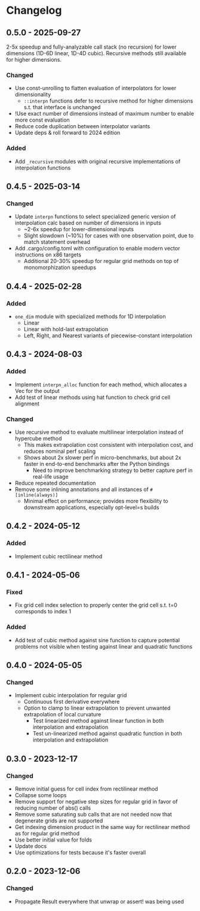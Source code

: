 # Changelog

## 0.5.0 - 2025-09-27

2-5x speedup and fully-analyzable call stack (no recursion) for lower dimensions
(1D-6D linear, 1D-4D cubic). Recursive methods still available for higher dimensions.

### Changed

* Use const-unrolling to flatten evaluation of interpolators for lower dimensionality
    * `::interpn` functions defer to recursive method for higher dimensions s.t. that interface is unchanged
* !Use exact number of dimensions instead of maximum number to enable more const evaluation
* Reduce code duplication between interpolator variants
* Update deps & roll forward to 2024 edition

### Added

* Add `_recursive` modules with original recursive implementations of interpolation functions

## 0.4.5 - 2025-03-14

### Changed

* Update `interpn` functions to select specialized generic version of interpolation calc based on number of dimensions in inputs
  * ~2-6x speedup for lower-dimensional inputs
  * Slight slowdown (~10%) for cases with one observation point, due to match statement overhead
* Add .cargo/config.toml with configuration to enable modern vector instructions on x86 targets
  * Additional 20-30% speedup for regular grid methods on top of monomorphization speedups

## 0.4.4 - 2025-02-28

### Added

* `one_dim` module with specialized methods for 1D interpolation
  * Linear
  * Linear with hold-last extrapolation
  * Left, Right, and Nearest variants of piecewise-constant interpolation

## 0.4.3 - 2024-08-03

### Added

* Implement `interpn_alloc` function for each method, which allocates a Vec for the output
* Add test of linear methods using hat function to check grid cell alignment

### Changed

* Use recursive method to evaluate multilinear interpolation instead of hypercube method
  * This makes extrapolation cost consistent with interpolation cost, and reduces nominal perf scaling
  * Shows about 2x slower perf in micro-benchmarks, but about 2x faster in end-to-end benchmarks after the Python bindings
    * Need to improve benchmarking strategy to better capture perf in real-life usage
* Reduce repeated documentation
* Remove some inlining annotations and all instances of `#[inline(always)]`
  * Minimal effect on performance; provides more flexibility to downstream applications, especially opt-level=s builds

## 0.4.2 - 2024-05-12

### Added

* Implement cubic rectilinear method

## 0.4.1 - 2024-05-06

### Fixed

* Fix grid cell index selection to properly center the grid cell s.t. t=0 corresponds to index 1

### Added

* Add test of cubic method against sine function to capture potential problems not visible when testing against linear and quadratic functions

## 0.4.0 - 2024-05-05

### Changed

* Implement cubic interpolation for regular grid
    * Continuous first derivative everywhere
    * Option to clamp to linear extrapolation to prevent unwanted extrapolation of local curvature
        * Test linearized method against linear function in both interpolation and extrapolation
        * Test un-linearized method against quadratic function in both interpolation and extrapolation

## 0.3.0 - 2023-12-17

### Changed

* Remove initial guess for cell index from rectilinear method
* Collapse some loops
* Remove support for negative step sizes for regular grid in favor of reducing number of abs() calls
* Remove some saturating sub calls that are not needed now that degenerate grids are not supported
* Get indexing dimension product in the same way for rectilinear method as for regular grid method
* Use better initial value for folds
* Update docs
* Use optimizations for tests because it's faster overall

## 0.2.0 - 2023-12-06

### Changed

* Propagate Result everywhere that unwrap or assert! was being used

